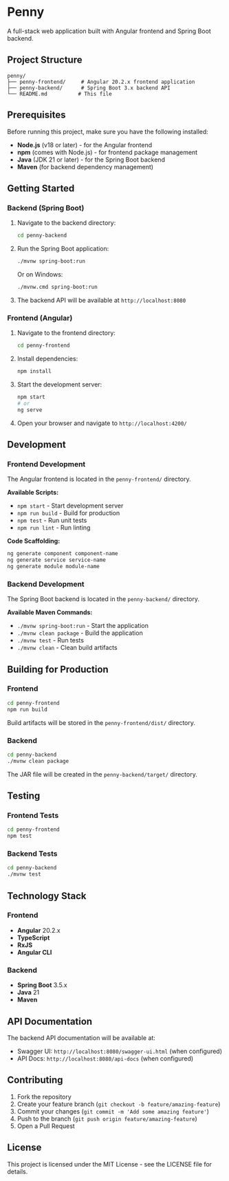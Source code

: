 # Penny

A full-stack web application built with Angular frontend and Spring Boot backend.

## Project Structure

```
penny/
├── penny-frontend/     # Angular 20.2.x frontend application
├── penny-backend/      # Spring Boot 3.x backend API
└── README.md          # This file
```

## Prerequisites

Before running this project, make sure you have the following installed:

- **Node.js** (v18 or later) - for the Angular frontend
- **npm** (comes with Node.js) - for frontend package management
- **Java** (JDK 21 or later) - for the Spring Boot backend
- **Maven** (for backend dependency management)

## Getting Started

### Backend (Spring Boot)

1. Navigate to the backend directory:
   ```bash
   cd penny-backend
   ```

2. Run the Spring Boot application:
   ```bash
   ./mvnw spring-boot:run
   ```
   
   Or on Windows:
   ```bash
   ./mvnw.cmd spring-boot:run
   ```

3. The backend API will be available at `http://localhost:8080`

### Frontend (Angular)

1. Navigate to the frontend directory:
   ```bash
   cd penny-frontend
   ```

2. Install dependencies:
   ```bash
   npm install
   ```

3. Start the development server:
   ```bash
   npm start
   # or
   ng serve
   ```

4. Open your browser and navigate to `http://localhost:4200/`

## Development

### Frontend Development

The Angular frontend is located in the `penny-frontend/` directory.

**Available Scripts:**
- `npm start` - Start development server
- `npm run build` - Build for production
- `npm test` - Run unit tests
- `npm run lint` - Run linting

**Code Scaffolding:**
```bash
ng generate component component-name
ng generate service service-name
ng generate module module-name
```

### Backend Development

The Spring Boot backend is located in the `penny-backend/` directory.

**Available Maven Commands:**
- `./mvnw spring-boot:run` - Start the application
- `./mvnw clean package` - Build the application
- `./mvnw test` - Run tests
- `./mvnw clean` - Clean build artifacts

## Building for Production

### Frontend
```bash
cd penny-frontend
npm run build
```
Build artifacts will be stored in the `penny-frontend/dist/` directory.

### Backend
```bash
cd penny-backend
./mvnw clean package
```
The JAR file will be created in the `penny-backend/target/` directory.

## Testing

### Frontend Tests
```bash
cd penny-frontend
npm test
```

### Backend Tests
```bash
cd penny-backend
./mvnw test
```

## Technology Stack

### Frontend
- **Angular** 20.2.x
- **TypeScript**
- **RxJS**
- **Angular CLI**

### Backend
- **Spring Boot** 3.5.x
- **Java** 21
- **Maven**

## API Documentation

The backend API documentation will be available at:
- Swagger UI: `http://localhost:8080/swagger-ui.html` (when configured)
- API Docs: `http://localhost:8080/api-docs` (when configured)

## Contributing

1. Fork the repository
2. Create your feature branch (`git checkout -b feature/amazing-feature`)
3. Commit your changes (`git commit -m 'Add some amazing feature'`)
4. Push to the branch (`git push origin feature/amazing-feature`)
5. Open a Pull Request

## License

This project is licensed under the MIT License - see the LICENSE file for details.
